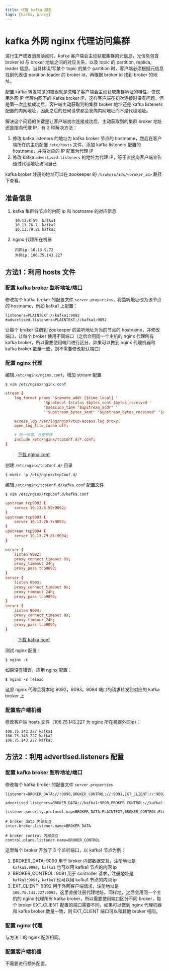 ```yaml
---
title: 代理 kafka 服务
tags: [kafka, proxy]
---
```


# kafka 外网 nginx 代理访问集群

进行生产或者消费活动时，kafka 客户端会主动获取集群的元信息，元信息包含 broker id 与 broker 地址之间的对应关系，以及 topic 的 partition, replica, leader 信息。当具体读/写某个 topic 的某个 partition 时，客户端必须根据元信息找到代表该 partition leader 的 broker id，再根据 broker id 找到 broker 的地址。

配置 kafka 转发常见的错误就是忽略了客户端会主动获取集群地址的特性，仅仅用外网 IP 代理内网下的 Kafka broker IP，这样客户端在初次连接时没有问题，但是第一次连接成功后，客户端主动获取到的集群 broker 地址还是 kafka listeners 配置的内网地址，因此之后的任何请求都会发向内网地址而不是代理地址。

解决这个问题的关键是让客户端初次连接成功后，主动获取到的集群 broker 地址还是指向代理 IP，有 2 种解决方法：

1. 修改 kafka listeners 的地址为 kafka broker 节点的 hostname，然后在客户端所在的主机配置 `/etc/hosts` 文件，添加 kafka listeners 配置的 hostname，并将对应的 IP 配置为代理 IP
2. 修改 kafka `advertised.listeners` 的地址为代理 IP，等于直接向客户端宣告通过代理地址访问自己

kafka broker 注册的地址可以在 zookeeper 的 `/brokers/ids/<broker_id>` 路径下查看。

## 准备信息

1. kafka 集群各节点的内网 ip 和 hostname 的对应信息

        10.13.8.59  kafka1
        10.13.76.7  kafka2
        10.13.79.81 kafka3

2. nginx 代理所在机器

        内网ip：10.13.9.72
        外网ip：106.75.143.227

## 方法1：利用 hosts 文件

### 配置 kafka broker 监听地址/端口

修改每个 kafka broker 的配置文件 `server.properties`，将监听地址改为该节点的 hostname，例如 kafka1 上配置：

    listeners=PLAINTEXT://kafka1:9092
    #advertised.listeners=PLAINTEXT://kafka1:9092

让每个 broker 注册到 zookeeper 的监听地址为当前节点的 hostname，并修改端口，让每个 broker 使用不同端口（之后会用同一个主机的 nginx 代理所有 kafka broker，所以需要使用端口进行区分，如果可以做到 nginx 代理机器和 kafka broker 数量一致，则不需要修改默认端口）

### 配置 nginx 代理

编辑 `/etc/nginx/nginx.conf`，增加 stream 配置

    $ vim /etc/nginx/nginx.conf

``` conf
stream {
    log_format proxy '$remote_addr [$time_local] '
                 '$protocol $status $bytes_sent $bytes_received '
                 '$session_time "$upstream_addr" '
                 '"$upstream_bytes_sent" "$upstream_bytes_received" "$upstream_connect_time"';

    access_log /var/log/nginx/tcp-access.log proxy;
    open_log_file_cache off;

    # 统一放置，方便管理
    include /etc/nginx/tcpConf.d/*.conf;
}
```

> [下载 nginx.conf](../resources/code/kafka/proxy/nginx.conf)

创建 `/etc/nginx/tcpConf.d/` 目录

    $ mkdir -p /etc/nginx/tcpConf.d/

编辑 `/etc/nginx/tcpConf.d/kafka.conf` 配置文件

    $ vim /etc/nginx/tcpConf.d/kafka.conf

``` conf
upstream tcp9092 {
    server 10.13.8.59:9092;
}
upstream tcp9093 {
    server 10.13.76.7:9093;
}
upstream tcp9094 {
    server 10.13.79.81:9094;
}

server {
    listen 9092;
    proxy_connect_timeout 8s;
    proxy_timeout 24h;
    proxy_pass tcp9092;
}
server {
    listen 9093;
    proxy_connect_timeout 8s;
    proxy_timeout 24h;
    proxy_pass tcp9093;
}
server {
    listen 9094;
    proxy_connect_timeout 8s;
    proxy_timeout 24h;
    proxy_pass tcp9094;
}
```

> [下载 kafka.conf](../resources/code/kafka/proxy/kafka.conf)

测试 nginx 配置：

    $ nginx -t

如果没有错误，应用 nginx 配置：

    $ nginx -s reload

这里 nginx 代理会将本地 9092，9093，9094 端口的请求转发到对应的 kafka broker 上

### 配置客户端机器

修改客户端 hosts 文件（106.75.143.227 为 nginx 所在机器外网ip）：

```
106.75.143.227 kafka1
106.75.143.227 kafka2
106.75.143.227 kafka3
```

## 方法2：利用 advertised.listeners 配置

### 配置 kafka broker 监听地址/端口

修改每个 kafka broker 的配置文件 `server.properties`

``` jproperties
listeners=BROKER_DATA://:9090,BROKER_CONTROL://:9091,EXT_CLIENT://:9092

advertised.listeners=BROKER_DATA://kafka1:9090,BROKER_CONTROL://kafka1:9091,EXT_CLIENT://106.75.143.227:9092

listener.security.protocol.map=BROKER_DATA:PLAINTEXT,BROKER_CONTROL:PLAINTEXT,EXT_CLIENT:PLAINTEXT

# broker data 内部交互
inter.broker.listener.name=BROKER_DATA

# broker control 内部交互
control.plane.listener.name=BROKER_CONTROL
```

这里每个 broker 开放了 3 个监听端口，以 kafka1 节点为例：

1. BROKER_DATA: 9090 用于 broker 内部数据交互，注册地址是 `kafka1:9090`，`kafka1` 也可以用 kafka1 节点的内网 ip
2. BROKER_CONTROL: 9091 用于 controller 请求，注册地址是 `kafka1:9091`，`kafka1` 也可以用 kafka1 节点的内网 ip
3. EXT_CLIENT: 9092 用于外网客户端请求，注册地址是 `106.75.143.227:9092`，这里直接注册代理地址。同样地，之后会用同一个主机的 nginx 代理所有 kafka broker，所以需要使用端口区分不同 broker，每个 broker EXT_CLIENT 配置的端口需要不同，如果可以做到 nginx 代理机器和 kafka broker 数量一致，则 EXT_CLIENT 端口可以和其他 broker 相同。

### 配置 nginx 代理

与方法 1 的 nginx 配置相同。

### 配置客户端机器

不需要进行额外配置。


